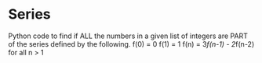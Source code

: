 # Series
Python code to find if ALL the numbers in a given list of integers are PART of the series defined by the following. f(0) = 0 f(1) = 1 f(n) = 3*f(n-1) - 2*f(n-2) for all n > 1
